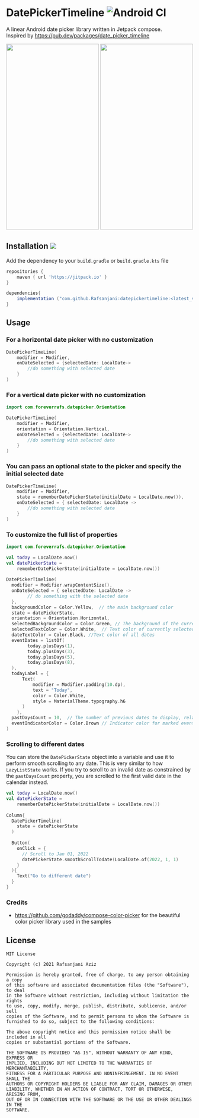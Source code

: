 


# DatePickerTimeline ![Android CI](https://github.com/Rafsanjani/datepickertimeline/actions/workflows/android.yml/badge.svg?branch=main)


A linear Android date picker library written in Jetpack compose.<br> Inspired by https://pub.dev/packages/date_picker_timeline



<img height="500" width="250" src="https://user-images.githubusercontent.com/9197459/146689659-647e230a-57ef-45e6-be76-c1cb2bb8b0c1.gif">  <img height="500" width="250" src="https://user-images.githubusercontent.com/9197459/146690796-5a979f20-a7be-4956-a991-36750cdcf0ab.gif">


## Installation ![](https://jitpack.io/v/Rafsanjani/datepickertimeline.svg)
Add the dependency to your `build.gradle` or `build.gradle.kts` file

```groovy
repositories {
    maven { url 'https://jitpack.io' }
}

dependencies{
    implementation ("com.github.Rafsanjani:datepickertimeline:<latest_version>")
}
```
## Usage 
### For a horizontal date picker with no customization
```kotlin 
DatePickerTimeLine(
	modifier = Modifier,
	onDateSelected = {selectedDate: LocalDate->
		//do something with selected date
	}
) 
```
### For a vertical date picker with no customization

```kotlin 
import com.foreverrafs.datepicker.Orientation

DatePickerTimeLine(
	modifier = Modifier,
	orientation = Orientation.Vertical,
	onDateSelected = {selectedDate: LocalDate->
		//do something with selected date
	}
) 
```

### You can pass an optional state to the picker and specify the initial selected date

```kotlin 
DatePickerTimeLine(
	modifier = Modifier,
	state = rememberDatePickerState(initialDate = LocalDate.now()),
	onDateSelected = { selectedDate: LocalDate ->
		//do something with selected date
	}
) 
```

### To customize the full list of properties
```kotlin 
import com.foreverrafs.datepicker.Orientation

val today = LocalDate.now()
val datePickerState =  
    rememberDatePickerState(initialDate = LocalDate.now())
    
DatePickerTimeline(
  modifier = Modifier.wrapContentSize(),  
  onDateSelected = { selectedDate: LocalDate ->
		// do something with the selected date
  },  
  backgroundColor = Color.Yellow,  // the main background color
  state = datePickerState,  
  orientation = Orientation.Horizontal,  
  selectedBackgroundColor = Color.Green, // The background of the currently selected date  
  selectedTextColor = Color.White,  // Text color of currently selected date
  dateTextColor = Color.Black, //Text color of all dates  
  eventDates = listOf(  
        today.plusDays(1),  
        today.plusDays(3),  
        today.plusDays(5),  
        today.plusDays(8),  
  ),   
  todayLabel = {  
      Text(  
          modifier = Modifier.padding(10.dp),  
          text = "Today",  
          color = Color.White,  
          style = MaterialTheme.typography.h6  
      )
    },  
  pastDaysCount = 10,  // The number of previous dates to display, relative to the initial date. Defaults to 120
  eventIndicatorColor = Color.Brown // Indicator color for marked event dates.
)
```

### Scrolling to different dates
You can store the `DatePickerState` object into a variable and use it to perform smooth scrolling to any date. This is very similar to how `LazyListState` works. If you try to scroll to an invalid date as constrained by the `pastDaysCount` property, you are scrolled to the first valid date in the calendar instead.  

```kotlin
val today = LocalDate.now()
val datePickerState =  
    rememberDatePickerState(initialDate = LocalDate.now())
    
Column{
  DatePickerTimeline(
    state = datePickerState
  )
  
  Button(
    onClick = {
      // Scroll to Jan 01, 2022
      datePickerState.smoothScrollTodate(LocalDate.of(2022, 1, 1)
    }
  ){
    Text("Go to different date")
  }
}
```

### Credits
 - https://github.com/godaddy/compose-color-picker for the beautiful color picker library used in the samples


License
--------

   	MIT License

	Copyright (c) 2021 Rafsanjani Aziz

	Permission is hereby granted, free of charge, to any person obtaining a copy
	of this software and associated documentation files (the "Software"), to deal
	in the Software without restriction, including without limitation the rights
	to use, copy, modify, merge, publish, distribute, sublicense, and/or sell
	copies of the Software, and to permit persons to whom the Software is
	furnished to do so, subject to the following conditions:

	The above copyright notice and this permission notice shall be included in all
	copies or substantial portions of the Software.

	THE SOFTWARE IS PROVIDED "AS IS", WITHOUT WARRANTY OF ANY KIND, EXPRESS OR
	IMPLIED, INCLUDING BUT NOT LIMITED TO THE WARRANTIES OF MERCHANTABILITY,
	FITNESS FOR A PARTICULAR PURPOSE AND NONINFRINGEMENT. IN NO EVENT SHALL THE
	AUTHORS OR COPYRIGHT HOLDERS BE LIABLE FOR ANY CLAIM, DAMAGES OR OTHER
	LIABILITY, WHETHER IN AN ACTION OF CONTRACT, TORT OR OTHERWISE, ARISING FROM,
	OUT OF OR IN CONNECTION WITH THE SOFTWARE OR THE USE OR OTHER DEALINGS IN THE
	SOFTWARE.


